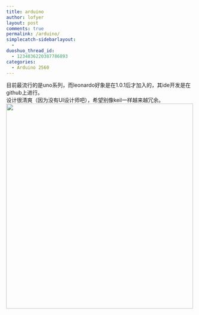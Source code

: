 ```yaml
---
title: arduino
author: lofyer
layout: post
comments: true
permalink: /arduino/
simplecatch-sidebarlayout:
  - 
duoshuo_thread_id:
  - 1234836220387786893
categories:
  - Arduino 2560
---
```

目前最流行的是uno系列，而leonardo好象是在1.0.1后才加入的，其ide开发是在github上进行。  
设计很清爽（因为没有UI设计师吧），希望别像keil一样越来越冗余。  
[<img src="http://69.164.197.168/wp-content/uploads/2012/10/Screenshot-from-2012-10-22-200253.png" alt="" title="Screenshot from 2012-10-22 20:02:53" width="500" height="548" class="alignnone size-full wp-image-1603" />][1]

 [1]: http://69.164.197.168/wp-content/uploads/2012/10/Screenshot-from-2012-10-22-200253.png